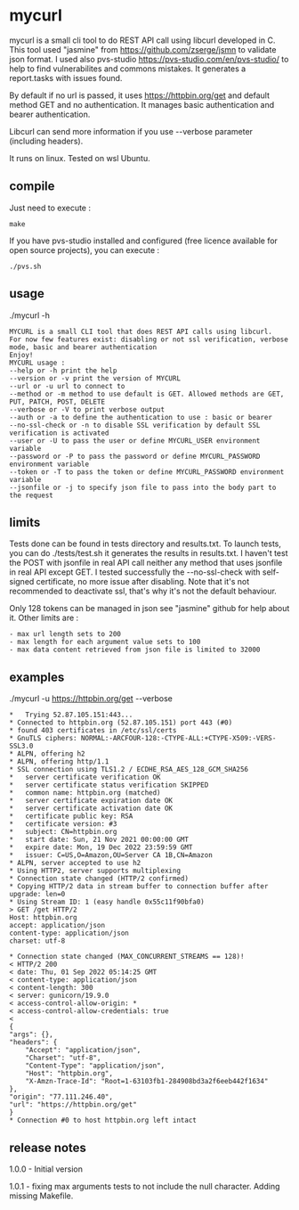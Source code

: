 # mycurl

mycurl is a small cli tool to do REST API call using libcurl developed in C.
This tool used "jasmine" from https://github.com/zserge/jsmn to validate json format.
I used also pvs-studio https://pvs-studio.com/en/pvs-studio/ to help to find vulnerabilites and commons mistakes.
It generates a report.tasks with issues found.

By default if no url is passed, it uses https://httpbin.org/get and default method GET and no authentication.
It manages basic authentication and bearer authentication.

Libcurl can send more information if you use --verbose parameter (including headers).

It runs on linux. Tested on wsl Ubuntu.

## compile

Just need to execute :

    make

If you have pvs-studio installed and configured (free licence available for open source projects), you can execute :

    ./pvs.sh

## usage

./mycurl -h

    MYCURL is a small CLI tool that does REST API calls using libcurl.
    For now few features exist: disabling or not ssl verification, verbose mode, basic and bearer authentication
    Enjoy!
    MYCURL usage :
    --help or -h print the help
    --version or -v print the version of MYCURL
    --url or -u url to connect to
    --method or -m method to use default is GET. Allowed methods are GET, PUT, PATCH, POST, DELETE
    --verbose or -V to print verbose output
    --auth or -a to define the authentication to use : basic or bearer
    --no-ssl-check or -n to disable SSL verification by default SSL verification is activated
    --user or -U to pass the user or define MYCURL_USER environment variable
    --password or -P to pass the password or define MYCURL_PASSWORD environment variable
    --token or -T to pass the token or define MYCURL_PASSWORD environment variable
    --jsonfile or -j to specify json file to pass into the body part to the request

## limits

Tests done can be found in tests directory and results.txt.
To launch tests, you can do ./tests/test.sh it generates the results in results.txt.
I haven't test the POST with jsonfile in real API call neither any method that uses jsonfile in real API except GET.
I tested successfully the --no-ssl-check with self-signed certificate, no more issue after disabling.
Note that it's not recommended to deactivate ssl, that's why it's not the default behaviour.

Only 128 tokens can be managed in json see "jasmine" github for help about it.
Other limits are :

    - max url length sets to 200
    - max length for each argument value sets to 100
    - max data content retrieved from json file is limited to 32000

## examples

./mycurl -u https://httpbin.org/get --verbose

    *   Trying 52.87.105.151:443...
    * Connected to httpbin.org (52.87.105.151) port 443 (#0)
    * found 403 certificates in /etc/ssl/certs
    * GnuTLS ciphers: NORMAL:-ARCFOUR-128:-CTYPE-ALL:+CTYPE-X509:-VERS-SSL3.0
    * ALPN, offering h2
    * ALPN, offering http/1.1
    * SSL connection using TLS1.2 / ECDHE_RSA_AES_128_GCM_SHA256
    *   server certificate verification OK
    *   server certificate status verification SKIPPED
    *   common name: httpbin.org (matched)
    *   server certificate expiration date OK
    *   server certificate activation date OK
    *   certificate public key: RSA
    *   certificate version: #3
    *   subject: CN=httpbin.org
    *   start date: Sun, 21 Nov 2021 00:00:00 GMT
    *   expire date: Mon, 19 Dec 2022 23:59:59 GMT
    *   issuer: C=US,O=Amazon,OU=Server CA 1B,CN=Amazon
    * ALPN, server accepted to use h2
    * Using HTTP2, server supports multiplexing
    * Connection state changed (HTTP/2 confirmed)
    * Copying HTTP/2 data in stream buffer to connection buffer after upgrade: len=0
    * Using Stream ID: 1 (easy handle 0x55c11f90bfa0)
    > GET /get HTTP/2
    Host: httpbin.org
    accept: application/json
    content-type: application/json
    charset: utf-8

    * Connection state changed (MAX_CONCURRENT_STREAMS == 128)!
    < HTTP/2 200
    < date: Thu, 01 Sep 2022 05:14:25 GMT
    < content-type: application/json
    < content-length: 300
    < server: gunicorn/19.9.0
    < access-control-allow-origin: *
    < access-control-allow-credentials: true
    <
    {
    "args": {},
    "headers": {
        "Accept": "application/json",
        "Charset": "utf-8",
        "Content-Type": "application/json",
        "Host": "httpbin.org",
        "X-Amzn-Trace-Id": "Root=1-63103fb1-284908bd3a2f6eeb442f1634"
    },
    "origin": "77.111.246.40",
    "url": "https://httpbin.org/get"
    }
    * Connection #0 to host httpbin.org left intact

## release notes

1.0.0 - Initial version

1.0.1 - fixing max arguments tests to not include the null character. Adding missing Makefile.
